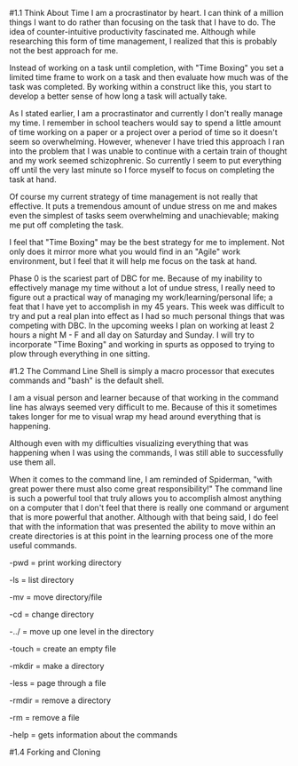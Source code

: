 #1.1 Think About Time
I am a procrastinator by heart. I can think of a million things I want to do rather than focusing on the task that I have to do. The idea of counter-intuitive productivity fascinated me. Although while researching this form of time management, I realized that this is probably not the best approach for me.

Instead of working on a task until completion, with "Time Boxing" you set a limited time frame to work on a task and then evaluate how much was of the task was completed. By working within a construct like this, you start to develop a better sense of how long a task will actually take.

As I stated earlier, I am a procrastinator and currently I don't really manage my time. I remember in school teachers would say to spend a little amount of time working on a paper or a project over a period of time so it doesn't seem so overwhelming. However, whenever I have tried this approach I ran into the problem that I was unable to continue with a certain train of thought and my work seemed schizophrenic. So currently I seem to put everything off until the very last minute so I force myself to focus on completing the task at hand.

Of course my current strategy of time management is not really that effective. It puts a tremendous amount of undue stress on me and makes even the simplest of tasks seem overwhelming and unachievable; making me put off completing the task.

I feel that "Time Boxing" may be the best strategy for me to implement. Not only does it mirror more what you would find in an "Agile" work environment, but I feel that it will help me focus on the task at hand.

Phase 0 is the scariest part of DBC for me. Because of my inability to effectively manage my time without a lot of undue stress, I really need to figure out a practical way of managing my work/learning/personal life; a feat that I have yet to accomplish in my 45 years. This week was difficult to try and put a real plan into effect as I had so much personal things that was competing with DBC. In the upcoming weeks I plan on working at least 2 hours a night M - F and all day on Saturday and Sunday. I will try to incorporate "Time Boxing" and working in spurts as opposed to trying to plow through everything in one sitting.

#1.2 The Command Line
Shell is simply a macro processor that executes commands and "bash" is the default shell.

I am a visual person and learner because of that working in the command line has always seemed very difficult to me. Because of this it sometimes takes longer for me to visual wrap my head around everything that is happening.

Although even with my difficulties visualizing everything that was happening when I was using the commands, I was still able to successfully use them all.

When it comes to the command line, I am reminded of Spiderman, "with great power there must also come great responsibility!" The command line is such a powerful tool that truly allows you to accomplish almost anything on a computer that I don't feel that there is really one command or argument that is more powerful that another. Although with that being said, I do feel that with the information that was presented the ability to move within an create directories is at this point in the learning process one of the more useful commands.

-pwd = print working directory

-ls = list directory

-mv = move directory/file

-cd = change directory

-../ = move up one level in the directory

-touch = create an empty file

-mkdir = make a directory

-less = page through a file

-rmdir = remove a directory

-rm = remove a file

-help = gets information about the commands

#1.4 Forking and Cloning
